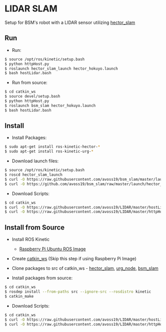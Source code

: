 # LIDAR SLAM

Setup for BSM's robot with a LIDAR sensor utilizing [hector_slam](https://github.com/tu-darmstadt-ros-pkg/hector_slam)

## Run

- Run:

```bash
$ source /opt/ros/kinetic/setup.bash
$ python httpHost.py
$ roslaunch hector_slam_launch hector_hokuyo.launch
$ bash hostLidar.bash
```

- Run from source:

```Bash
$ cd catkin_ws
$ source devel/setup.bash
$ python httpHost.py
$ roslaunch bsm_slam hector_hokuyo.launch
$ bash hostLidar.bash
```

## Install

- Install Packages:

```bash
$ sudo apt-get install ros-kinetic-hector-*
$ sudo apt-get install ros-kinetic-urg-*
```

- Download launch files:

```bash
$ source /opt/ros/kinetic/setup.bash
$ roscd hector_slam_launch
$ curl -O https://raw.githubusercontent.com/avoss19/bsm_slam/master/launch/default_mapping.launch
$ curl -O https://github.com/avoss19/bsm_slam/raw/master/launch/hector_hokuyo.launch
```

- Download Scripts:

```bash
$ cd catkin_ws
$ curl -O https://raw.githubusercontent.com/avoss19/LIDAR/master/hostLidar.bash
$ curl -O https://raw.githubusercontent.com/avoss19/LIDAR/master/httpHost.py
```



## Install from Source

- Install ROS Kinetic
  - [Raspberry Pi Ubuntu ROS Image](https://downloads.ubiquityrobotics.com/pi.html)


- Create [catkin_ws](http://wiki.ros.org/catkin/Tutorials/create_a_workspace) (Skip this step if using Raspberry Pi Image)
- Clone packages to src of catkin_ws - [hector_slam](https://github.com/tu-darmstadt-ros-pkg/hector_slam), [urg_node](https://github.com/ros-drivers/urg_node), [bsm_slam](https://github.com/avoss19/bsm_slam)
- Install packages from source:

```bash
$ cd catkin_ws
$ rosdep install --from-paths src --ignore-src --rosdistro kinetic
$ catkin_make
```

- Download Scripts:

```bash
$ cd catkin_ws
$ curl -O https://raw.githubusercontent.com/avoss19/LIDAR/master/hostLidar.bash
$ curl -O https://raw.githubusercontent.com/avoss19/LIDAR/master/httpHost.py
```
